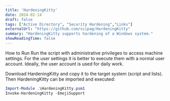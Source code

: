 ```yaml
---
title: 'HardeningKitty'
date: 2024-02-14
draft: false
tags: ["Active Directory", "Security Hardening","Links"]
externalUrl: "https://github.com/scipag/HardeningKitty"
summary: "HardeningKitty supports hardening of a Windows system."
showReadingTime: false
---
```


How to Run
Run the script with administrative privileges to access machine settings. For the user settings it is better to execute them with a normal user account. Ideally, the user account is used for daily work.

Download HardeningKitty and copy it to the target system (script and lists). Then HardeningKitty can be imported and executed:

```PowerShell
Import-Module .\HardeningKitty.psm1
Invoke-HardeningKitty -EmojiSupport
```

